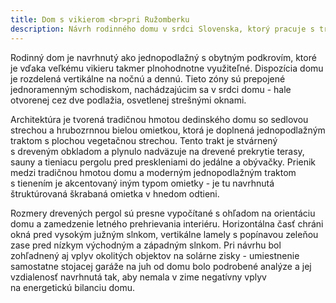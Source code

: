 ```yaml
---
title: Dom s vikierom <br>pri Ružomberku
description: Návrh rodinného domu v srdci Slovenska, ktorý pracuje s tradičným i moderným tvaroslovím a nepopiera atmosféru lokality. Určený je pre mladú rodinu, ktorá vďaka našim podrobným realizačným výkresom zrealizovala pasívny dom v spolupráci s miestnymi staviteľmi.
---
```

Rodinný dom je navrhnutý ako jednopodlažný s obytným podkrovím, ktoré je vďaka veľkému vikieru takmer plnohodnotne využiteľné. Dispozícia domu je rozdelená vertikálne na nočnú a dennú. Tieto zóny sú prepojené jednoramenným schodiskom, nachádzajúcim sa v srdci domu - hale otvorenej cez dve podlažia, osvetlenej strešnými oknami.

Architektúra je tvorená tradičnou hmotou dedinského domu so sedlovou strechou a hrubozrnnou bielou omietkou, ktorá je doplnená jednopodlažným traktom s plochou vegetačnou strechou. Tento trakt je stvárnený s dreveným obkladom a plynulo nadväzuje na drevené prekrytie terasy, sauny a tieniacu pergolu pred preskleniami do jedálne a obývačky. Prienik medzi tradičnou hmotou domu a moderným jednopodlažným traktom s tienením je akcentovaný iným typom omietky - je tu navrhnutá štruktúrovaná škrabaná omietka v hnedom odtieni.

Rozmery drevených pergol sú presne vypočítané s ohľadom na orientáciu domu a zamedzenie letného prehrievania interiéru. Horizontálna časť chráni okná pred vysokým južným slnkom, vertikálne lamely s popínavou zeleňou zase pred nízkym východným a západným slnkom. Pri návrhu bol zohľadnený aj vplyv okolitých objektov na solárne zisky - umiestnenie samostatne stojacej garáže na juh od domu bolo podrobené analýze a jej vzdialenosť navrhnutá tak, aby nemala v zime negatívny vplyv na energetickú bilanciu domu.

